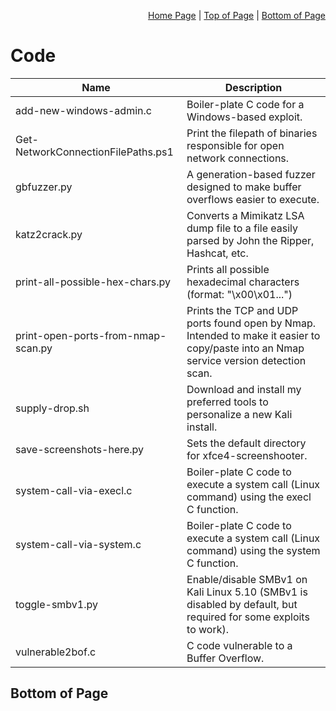 <p align="right">
  <a href="/README.md">Home Page</a> |
  <a href="/Code/README.md#code">Top of Page</a> |
  <a href="/Code/README.md#bottom-of-page">Bottom of Page</a>
</p>

# Code

|Name|Description|
|----|-------|
|add-new-windows-admin.c|Boiler-plate C code for a Windows-based exploit.|
|Get-NetworkConnectionFilePaths.ps1|Print the filepath of binaries responsible for open network connections.|
|gbfuzzer.py|A generation-based fuzzer designed to make buffer overflows easier to execute.|
|katz2crack.py|Converts a Mimikatz LSA dump file to a file easily parsed by John the Ripper, Hashcat, etc.|
|print-all-possible-hex-chars.py|Prints all possible hexadecimal characters (format: "\x00\x01...")|
|print-open-ports-from-nmap-scan.py|Prints the TCP and UDP ports found open by Nmap. Intended to make it easier to copy/paste into an Nmap service version detection scan.|
|supply-drop.sh|Download and install my preferred tools to personalize a new Kali install.|
|save-screenshots-here.py|Sets the default directory for xfce4-screenshooter.|
|system-call-via-execl.c|Boiler-plate C code to execute a system call (Linux command) using the execl C function.|
|system-call-via-system.c|Boiler-plate C code to execute a system call (Linux command) using the system C function.|
|toggle-smbv1.py|Enable/disable SMBv1 on Kali Linux 5.10 (SMBv1 is disabled by default, but required for some exploits to work).|
|vulnerable2bof.c|C code vulnerable to a Buffer Overflow.|

## Bottom of Page
